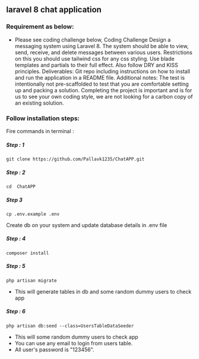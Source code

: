 ## laravel 8 chat application
### Requirement as below:
- Please see coding challenge below,
Coding Challenge
Design a messaging system using Laravel 8. The system should be able to view, send, receive, and delete messages between various users. Restrictions on this you should use tailwind css for any css styling. Use blade templates and partials to their full effect. Also follow DRY and KISS principles.
 Deliverables:
Git repo including instructions on how to install and run the application in a README file.
 Additional notes:
The test is intentionally not pre-scaffolded to test that you are comfortable setting up and packing a solution.
Completing the project is important and is for us to see your own coding style, we are not looking for a carbon copy of an existing solution.
### Follow installation steps:
Fire commands in terminal :
#####  Step : 1
```
git clone https://github.com/Pallavk1235/ChatAPP.git
```
##### Step : 2
```
cd  ChatAPP
```
##### Step 3
```
cp .env.example .env
```
Create db on your system and update database details in .env file
##### Step : 4
```
composer install
```
##### Step : 5
```
php artisan migrate
```
- This will generate tables in db and some random dummy users to check app


##### Step : 6
```
php artisan db:seed --class=UsersTableDataSeeder
```
- This will some random dummy users to check app
- You can use any email to login from users table.
- All user's password is "123456".
